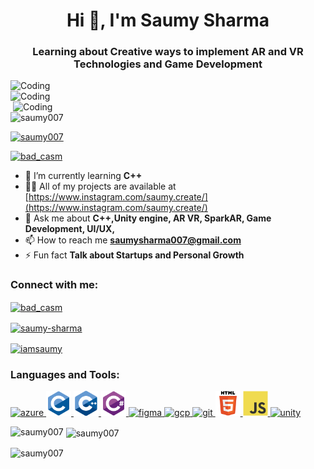 
<h1 align="center">Hi 👋, I'm Saumy Sharma</h1>

<h3 align="center">Learning about Creative ways to implement AR and VR Technologies and Game Development</h3>
<img align="left" alt="Coding" width="500" src="https://www.google.com/url?sa=i&url=https%3A%2F%2Ftenor.com%2Fview%2Fmario-game-super-mario-pokemon-metroid-gif-15769565&psig=AOvVaw3YtUPgNSZJ7owwMaonIx5w&ust=1697710901286000&source=images&cd=vfe&opi=89978449&ved=0CBEQjRxqFwoTCID22ouw_4EDFQAAAAAdAAAAABAE.gif">

<img align="left" alt="Coding" width="500" src="https://as1.ftcdn.net/v2/jpg/02/79/18/64/1000_F_279186484_qNVvLdJeMNxGNqwdVQejt4Jg1meT38rk.jpg">


<img align="right" alt="Coding" width="500" src="https://as1.ftcdn.net/v2/jpg/02/29/73/76/1000_F_229737620_zLYh8twC5b8GIY3k1YetOtFMlVSC9opz.jpg">



<p align="left"> <img src="https://komarev.com/ghpvc/?username=saumy007&label=Profile%20views&color=0e75b6&style=flat" alt="saumy007" /> </p>

<p align="left"> <a href="https://github.com/ryo-ma/github-profile-trophy"><img src="https://github-profile-trophy.vercel.app/?username=saumy007" alt="saumy007" /></a> </p>

<p align="left"> <a href="https://twitter.com/bad_casm" target="blank"><img src="https://img.shields.io/twitter/follow/bad_casm?logo=twitter&style=for-the-badge" alt="bad_casm" /></a> </p>

- 🌱 I’m currently learning **C++**
- 👨‍💻 All of my projects are available at [https://www.instagram.com/saumy.create/](https://www.instagram.com/saumy.create/)
- 💬 Ask me about **C++,Unity engine, AR VR, SparkAR, Game Development, UI/UX,**
- 📫 How to reach me **saumysharma007@gmail.com**
- ⚡ Fun fact **Talk about Startups and Personal Growth**

<h3 align="left">Connect with me:</h3>

<p align="left">

<a href="https://twitter.com/bad_casm" target="blank"><img align="center" src="https://raw.githubusercontent.com/rahuldkjain/github-profile-readme-generator/master/src/images/icons/Social/twitter.svg" alt="bad_casm" height="30" width="40" /></a>

<a href="https://linkedin.com/in/saumy-sharma" target="blank"><img align="center" src="https://raw.githubusercontent.com/rahuldkjain/github-profile-readme-generator/master/src/images/icons/Social/linked-in-alt.svg" alt="saumy-sharma" height="30" width="40" /></a>

<a href="https://instagram.com/iamsaumy" target="blank"><img align="center" src="https://raw.githubusercontent.com/rahuldkjain/github-profile-readme-generator/master/src/images/icons/Social/instagram.svg" alt="iamsaumy" height="30" width="40" /></a>

</p>

<h3 align="left">Languages and Tools:</h3>

<p align="left"> <a href="https://azure.microsoft.com/en-in/" target="_blank" rel="noreferrer"> <img src="https://www.vectorlogo.zone/logos/microsoft_azure/microsoft_azure-icon.svg" alt="azure" width="40" height="40"/> </a> <a href="https://www.cprogramming.com/" target="_blank" rel="noreferrer"> <img src="https://raw.githubusercontent.com/devicons/devicon/master/icons/c/c-original.svg" alt="c" width="40" height="40"/> </a> <a href="https://www.w3schools.com/cpp/" target="_blank" rel="noreferrer"> <img src="https://raw.githubusercontent.com/devicons/devicon/master/icons/cplusplus/cplusplus-original.svg" alt="cplusplus" width="40" height="40"/> </a> <a href="https://www.w3schools.com/cs/" target="_blank" rel="noreferrer"> <img src="https://raw.githubusercontent.com/devicons/devicon/master/icons/csharp/csharp-original.svg" alt="csharp" width="40" height="40"/> </a> <a href="https://www.figma.com/" target="_blank" rel="noreferrer"> <img src="https://www.vectorlogo.zone/logos/figma/figma-icon.svg" alt="figma" width="40" height="40"/> </a> <a href="https://cloud.google.com" target="_blank" rel="noreferrer"> <img src="https://www.vectorlogo.zone/logos/google_cloud/google_cloud-icon.svg" alt="gcp" width="40" height="40"/> </a> <a href="https://git-scm.com/" target="_blank" rel="noreferrer"> <img src="https://www.vectorlogo.zone/logos/git-scm/git-scm-icon.svg" alt="git" width="40" height="40"/> </a> <a href="https://www.w3.org/html/" target="_blank" rel="noreferrer"> <img src="https://raw.githubusercontent.com/devicons/devicon/master/icons/html5/html5-original-wordmark.svg" alt="html5" width="40" height="40"/> </a> <a href="https://developer.mozilla.org/en-US/docs/Web/JavaScript" target="_blank" rel="noreferrer"> <img src="https://raw.githubusercontent.com/devicons/devicon/master/icons/javascript/javascript-original.svg" alt="javascript" width="40" height="40"/> </a> <a href="https://unity.com/" target="_blank" rel="noreferrer"> <img src="https://www.vectorlogo.zone/logos/unity3d/unity3d-icon.svg" alt="unity" width="40" height="40"/> </a> </p>

<p><img align="left" src="https://github-readme-stats.vercel.app/api/top-langs?username=saumy007&show_icons=true&locale=en&layout=compact" alt="saumy007" /></p>

<p>&nbsp;<img align="center" src="https://github-readme-stats.vercel.app/api?username=saumy007&show_icons=true&locale=en" alt="saumy007" /></p>

<p><img align="center" src="https://github-readme-streak-stats.herokuapp.com/?user=saumy007&" alt="saumy007" /></p>
